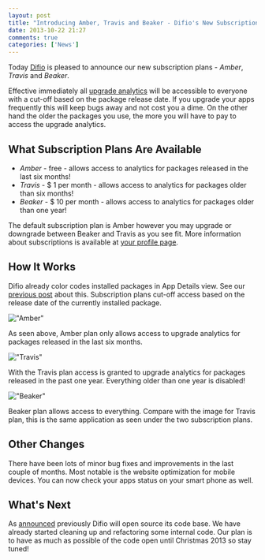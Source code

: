 ```yaml
---
layout: post
title: "Introducing Amber, Travis and Beaker - Difio's New Subscription Plans"
date: 2013-10-22 21:27
comments: true
categories: ['News']
---
```


Today [Difio](http://www.dif.io) is pleased to announce our new subscription
plans - *Amber*, *Travis* and *Beaker*.

Effective immediately all [upgrade analytics](http://www.dif.io/analytics/) will be 
accessible to everyone with a cut-off based on the package release date.
If you upgrade your apps frequently this will keep bugs away and not cost you a
dime. On the other hand the older the packages you use, the more you will have
to pay to access the upgrade analytics.

What Subscription Plans Are Available
--------------------------------------

* *Amber* - free - allows access to analytics for packages released in the last six months!
* *Travis* - $ 1 per month - allows access to analytics for packages older than six months!
* *Beaker* - $ 10 per month - allows access to analytics for packages older than one year!

The default subscription plan is Amber however you may upgrade or downgrade
between Beaker and Travis as you see fit.
More information about subscriptions is available at
[your profile page](https://difio-otb.rhcloud.com/profiles/mine/).

How It Works
-------------

Difio already color codes installed packages in App Details view. See our
[previous post](/2013/09/10/latest-changes-and-deprecated-functionality/)
about this. Subscription plans cut-off access based on the release date of the
currently installed package.

!["Amber"](/images/subscriptions/amber.png "Amber")

As seen above, Amber plan only allows access to upgrade analytics for packages
released in the last six months.

!["Travis"](/images/subscriptions/travis.png "Travis")

With the Travis plan access is granted to upgrade analytics for packages
released in the past one year. Everything older than one year is disabled!

!["Beaker"](/images/subscriptions/beaker.png "Beaker")

Beaker plan allows access to everything. Compare with the image for Travis plan,
this is the same application as seen under the two subscription plans.

Other Changes
-------------

There have been lots of minor bug fixes and improvements in the last couple
of months. Most notable is the website optimization for mobile devices. You
can now check your apps status on your smart phone as well.

What's Next
-----------

As
[announced](/2013/08/21/important-changes-to-difio-registration-subscriptions-open-source/)
previously Difio will open source its code base. We have already started cleaning up
and refactoring some internal code. Our plan is to have as much as possible of the code
open until Christmas 2013 so stay tuned!

